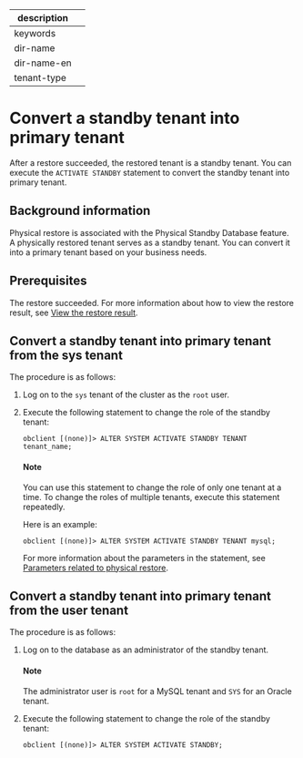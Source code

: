 |description||
|---|---|
|keywords||
|dir-name||
|dir-name-en||
|tenant-type||

# Convert a standby tenant into primary tenant

After a restore succeeded, the restored tenant is a standby tenant. You can execute the `ACTIVATE STANDBY` statement to convert the standby tenant into primary tenant.

## Background information

Physical restore is associated with the Physical Standby Database feature. A physically restored tenant serves as a standby tenant. You can convert it into a primary tenant based on your business needs.

## Prerequisites

The restore succeeded. For more information about how to view the restore result, see [View the restore result](../600.restore-data/500.view-the-restore-history.md).

## Convert a standby tenant into primary tenant from the sys tenant

The procedure is as follows:

1. Log on to the `sys` tenant of the cluster as the `root` user.

2. Execute the following statement to change the role of the standby tenant:

   ```shell
   obclient [(none)]> ALTER SYSTEM ACTIVATE STANDBY TENANT tenant_name;
   ```

   <main id="notice" type='explain'>
   <h4>Note</h4>
   <p>You can use this statement to change the role of only one tenant at a time. To change the roles of multiple tenants, execute this statement repeatedly. </p>
   </main>

   Here is an example:

   ```shell
   obclient [(none)]> ALTER SYSTEM ACTIVATE STANDBY TENANT mysql;
   ```

   For more information about the parameters in the statement, see [Parameters related to physical restore](../600.restore-data/800.parameters-of-the-restore.md).

## Convert a standby tenant into primary tenant from the user tenant

The procedure is as follows:

1. Log on to the database as an administrator of the standby tenant.

   <main id="notice" type='explain'>
   <h4>Note</h4>
   <p>The administrator user is <code>root</code> for a MySQL tenant and <code>SYS</code> for an Oracle tenant. </p>
   </main>

2. Execute the following statement to change the role of the standby tenant:

   ```shell
   obclient [(none)]> ALTER SYSTEM ACTIVATE STANDBY;
   ```
